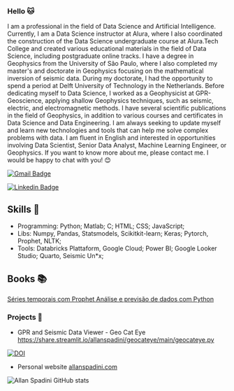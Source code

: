 ### Hello 🐱

I am a professional in the field of Data Science and Artificial Intelligence. Currently, I am a Data Science instructor at Alura, where I also coordinated the construction of the Data Science undergraduate course at Alura.Tech College and created various educational materials in the field of Data Science, including postgraduate online tracks. I have a degree in Geophysics from the University of São Paulo, where I also completed my master's and doctorate in Geophysics focusing on the mathematical inversion of seismic data. During my doctorate, I had the opportunity to spend a period at Delft University of Technology in the Netherlands. Before dedicating myself to Data Science, I worked as a Geophysicist at GPR-Geoscience, applying shallow Geophysics techniques, such as seismic, electric, and electromagnetic methods. I have several scientific publications in the field of Geophysics, in addition to various courses and certificates in Data Science and Data Engineering. I am always seeking to update myself and learn new technologies and tools that can help me solve complex problems with data. I am fluent in English and interested in opportunities involving Data Scientist, Senior Data Analyst, Machine Learning Engineer, or Geophysics. If you want to know more about me, please contact me. I would be happy to chat with you! 😊

[![Gmail Badge](https://img.shields.io/badge/allan.spadini@gmail.com-ff0000?style=flat-square&logo=Gmail&logoColor=white&link=mailto:allan.spadini@gmail.com)](mailto:allan.spadini@gmail.com)

[![Linkedin Badge](https://img.shields.io/badge/allanspadini-ff0000?style=flat-square&logo=Linkedin&logoColor=white&link=https://www.linkedin.com/in/allanspadini/)](https://www.linkedin.com/in/allanspadini/)




## Skills 🔭

- Programming: Python; Matlab; C; HTML; CSS; JavaScript;
- Libs: Numpy, Pandas, Statsmodels, Scikitkit-learn; Keras; Pytorch, Prophet, NLTK;
- Tools: Databricks Plattaform, Google Cloud; Power BI; Google Looker Studio; Quarto, Seismic Un*x;

## Books 📚

[Séries temporais com Prophet
Análise e previsão de dados com Python](https://www.casadocodigo.com.br/products/livro-series-temporais-prophet)

### Projects 📝

- GPR and Seismic Data Viewer - Geo Cat Eye
https://share.streamlit.io/allanspadini/geocateye/main/geocateye.py

[![DOI](https://zenodo.org/badge/428036561.svg)](https://zenodo.org/badge/latestdoi/428036561)

- Personal website
[allanspadini.com](allanspadini.com)


![Allan Spadini GitHub stats](https://github-readme-stats.vercel.app/api?username=allanspadini)

